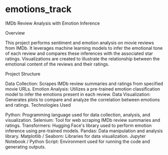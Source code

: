# emotions_track
IMDb Review Analysis with Emotion Inference

Overview

This project performs sentiment and emotion analysis on movie reviews from IMDb. It leverages machine learning models to infer the emotional tone of each review and compares these inferences with the associated star ratings. Visualizations are created to illustrate the relationship between the emotional content of the reviews and their ratings.

Project Structure

Data Collection: Scrapes IMDb review summaries and ratings from specified movie URLs.
Emotion Analysis: Utilizes a pre-trained emotion classification model to infer the emotions present in each review.
Data Visualization: Generates plots to compare and analyze the correlation between emotions and ratings.
Technologies Used

Python: Programming language used for data collection, analysis, and visualization.
Selenium: Tool for web scraping IMDb review summaries and ratings.
Transformers: Hugging Face's library used to perform emotion inference using pre-trained models.
Pandas: Data manipulation and analysis library.
Matplotlib / Seaborn: Libraries for data visualization.
Jupyter Notebook / Python Script: Environment used for running the code and generating outputs.
